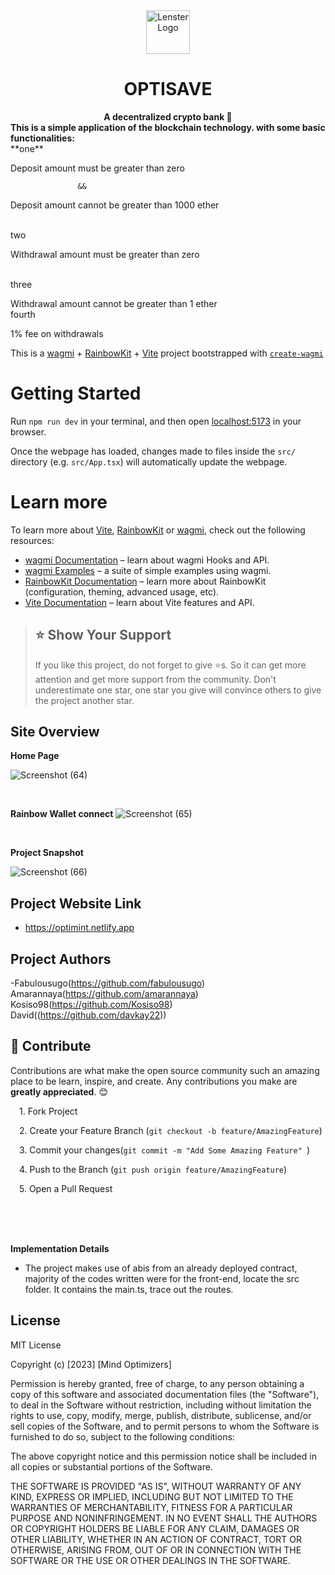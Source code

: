 <div align="center">
    <img src="public/logo.gif" height="70" alt="Lenster Logo">
    <h1>OPTISAVE</h1>
    <strong>A decentralized crypto bank 🌿</strong>
</div>
<strong>This is a simple application of the blockchain technology. with some basic functionalities:</strong>
<br> 
**one**

Deposit amount must be greater than zero

                   &&
Deposit amount cannot be greater than 1000 ether

<br>
two

Withdrawal amount must be greater than zero

<br>
three

Withdrawal amount cannot be greater than 1 ether
<br>
fourth

1% fee on withdrawals
<br>


This is a [wagmi](https://wagmi.sh) + [RainbowKit](https://rainbowkit.com) + [Vite](https://vitejs.dev/) project bootstrapped with [`create-wagmi`](https://github.com/wagmi-dev/wagmi/tree/main/packages/create-wagmi)

# Getting Started

Run `npm run dev` in your terminal, and then open [localhost:5173](http://localhost:5173) in your browser.

Once the webpage has loaded, changes made to files inside the `src/` directory (e.g. `src/App.tsx`) will automatically update the webpage.

# Learn more

To learn more about [Vite](https://vitejs.dev/), [RainbowKit](https://rainbowkit.com) or [wagmi](https://wagmi.sh), check out the following resources:

- [wagmi Documentation](https://wagmi.sh) – learn about wagmi Hooks and API.
- [wagmi Examples](https://wagmi.sh/examples/connect-wallet) – a suite of simple examples using wagmi.
- [RainbowKit Documentation](https://rainbowkit.com/docs/introduction) – learn more about RainbowKit (configuration, theming, advanced usage, etc).
- [Vite Documentation](https://vitejs.dev/) – learn about Vite features and API.





> ## ⭐ Show Your Support
> If you like this project, do not forget to give ⭐s. So it can get more attention and get more support from the community. Don't underestimate one star, one star you give will convince others to give the project another star.



## **Site Overview**

**Home Page**

![Screenshot (64)](https://user-images.githubusercontent.com/113071405/228479845-ec15aaa8-73cc-4f04-a5a9-885727946a4d.png)





<br/>

**Rainbow Wallet connect**
![Screenshot (65)](https://user-images.githubusercontent.com/113071405/228480875-c2dae7a6-6249-4a50-9195-6ae9e56bbee1.png)










<br/>







**Project Snapshot**

![Screenshot (66)](https://user-images.githubusercontent.com/113071405/228481022-9dc1512e-676d-44c5-8cfd-e6eb05b2cfac.png)
## **Project Website Link**

- https://optimint.netlify.app

## **Project Authors**

-Fabulousugo(https://github.com/fabulousugo)<br/>
Amarannaya(https://github.com/amarannaya)<br/>
Kosiso98(https://github.com/Kosiso98)<br/>
David((https://github.com/davkay22))<br/>


## 🤝 Contribute
Contributions are what make the open source community such an amazing place to be learn, inspire, and create. Any contributions you make are <strong>greatly appreciated</strong>. 😊
<p>
&emsp;1. Fork Project

</p>
<p>

&emsp;2. Create your Feature Branch (`git checkout -b feature/AmazingFeature`)
</p>

<p>

&emsp;3. Commit your changes(`git commit -m "Add Some Amazing Feature" `)
</p>

<p>

&emsp;4. Push to the Branch (`git push origin feature/AmazingFeature`)
</p>

<p>
&emsp;5. Open a Pull Request

</p>






<br/>
<br/>
<br/>

**Implementation Details**

- The project makes use of abis from an already deployed contract, majority of the codes written were for the front-end, locate the src folder. It contains the main.ts, trace out the routes.<br/>








## **License**

MIT License

Copyright (c) [2023] [Mind Optimizers]

Permission is hereby granted, free of charge, to any person obtaining a copy
of this software and associated documentation files (the "Software"), to deal
in the Software without restriction, including without limitation the rights
to use, copy, modify, merge, publish, distribute, sublicense, and/or sell
copies of the Software, and to permit persons to whom the Software is
furnished to do so, subject to the following conditions:

The above copyright notice and this permission notice shall be included in all
copies or substantial portions of the Software.

THE SOFTWARE IS PROVIDED "AS IS", WITHOUT WARRANTY OF ANY KIND, EXPRESS OR
IMPLIED, INCLUDING BUT NOT LIMITED TO THE WARRANTIES OF MERCHANTABILITY,
FITNESS FOR A PARTICULAR PURPOSE AND NONINFRINGEMENT. IN NO EVENT SHALL THE
AUTHORS OR COPYRIGHT HOLDERS BE LIABLE FOR ANY CLAIM, DAMAGES OR OTHER
LIABILITY, WHETHER IN AN ACTION OF CONTRACT, TORT OR OTHERWISE, ARISING FROM,
OUT OF OR IN CONNECTION WITH THE SOFTWARE OR THE USE OR OTHER DEALINGS IN THE
SOFTWARE.
